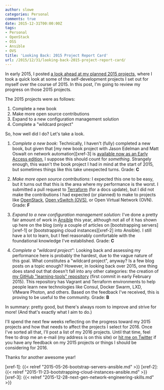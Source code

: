 ```yaml
---
author: slowe
categories: Personal
comments: true
date: 2015-12-31T00:00:00Z
tags:
- Personal
- OpenStack
- OSS
- Ansible
- OVS
title: 'Looking Back: 2015 Project Report Card'
url: /2015/12/31/looking-back-2015-project-report-card/
---
```


In early 2015, I posted [a look ahead at my planned 2015 projects][link-1], where I took a quick look at some of the self-development projects I set out for myself over the course of 2015. In this post, I'm going to review my progress on those 2015 projects.

The 2015 projects were as follows:

1. Complete a new book
2. Make more open source contributions
3. Expand to a new configuration management solution
4. Complete a "wildcard project"

So, how well did I do? Let's take a look.

1. _Complete a new book:_ Technically, I haven't (fully) completed a new book, but given that [my new book project with Jason Edelman and Matt Oswalt on network automation][xref-3] is [available now as an Early Access edition][link-6], I suppose this should count for _something_. Strangely enough, this wasn't the book project I had in mind at the start of 2015, but sometimes things like this take unexpected turns. Grade: **C**

2. _Make more open source contributions:_ I expected this one to be easy, but it turns out that this is the area where my performance is the worst. I submitted a pull request to [Terraform][link-5] (for a docs update), but I did not make the contributions I had expected (or planned) to make to projects like [OpenStack][link-4], [Open vSwitch (OVS)][link-3], or Open Virtual Network (OVN). Grade: **F**

3. _Expand to a new configuration management solution:_ I've done a pretty fair amount of work in [Ansible][link-2] this year, although not all of it has shown up here on the blog (only a couple of articles on [bootstrapping servers][xref-1] or [bootstrapping cloud instances][xref-2] into Ansible). I still have a lot to learn, but I feel reasonably comfortable with the foundational knowledge I've established. Grade: **C**

4. _Complete a "wildcard project":_ Looking back and assessing my performance here is probably the hardest, due to the vague nature of this goal. What constitutes a "wildcard project", anyway? Is a few blog posts on a topic enough? However, in looking back over 2015, one thing does stand out that doesn't fall into any other categories: the creation of [my GitHub "learning-tools" repository][link-7] (first commit in early February 2015). This repository has Vagrant and Terraform environments to help people learn new technologies like Consul, Docker Swarm, LXD, VMware Photon, and others. Based on the feedback I've received, this is proving to be useful to the community. Grade: **B**

In summary: pretty good, but there's always room to improve and strive for more! (And that's exactly what I aim to do.)

I'll spend the next few weeks reflecting on the progress toward my 2015 projects and how that needs to affect the projects I select for 2016. Once I've sorted all that, I'll post a list of my 2016 projects. Until that time, feel free to drop me an e-mail (my address is on this site) or [hit me on Twitter][link-8] if you have any feedback on my 2015 projects or things I should be considering for 2016.

Thanks for another awesome year!



[link-1]: http://blog.scottlowe.org/2015/01/16/looking-ahead-2015-projects/
[link-2]: http://www.ansible.com/
[link-3]: http://openvswitch.org/
[link-4]: http://www.openstack.org/
[link-5]: https://terraform.io/
[link-6]: http://shop.oreilly.com/product/0636920042082.do
[link-7]: https://github.com/lowescott/learning-tools
[link-8]: https://twitter.com/scott_lowe
[xref-1]: {{< relref "2015-05-26-bootstrap-servers-ansible.md" >}}
[xref-2]: {{< relref "2015-11-23-bootstrapping-cloud-instances-ansible.md" >}}
[xref-3]: {{< relref "2015-12-28-next-gen-network-engineering-skills.md" >}}
